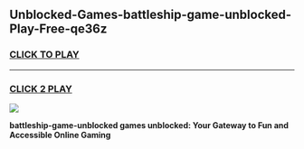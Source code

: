
## Unblocked-Games-battleship-game-unblocked-Play-Free-qe36z
<h3>
<a href="https://premium76.site?title=battleship-game-unblocked&ref=18A1">CLICK TO PLAY</a></h3>
<hr>

<h3>
<a href="https://premium76.site?title=battleship-game-unblocked&ref=18A1">CLICK 2 PLAY</a>
  
</h3>

<a href="https://premium76.site?title=battleship-game-unblocked&ref=18A1"><img src="https://clearcache.store/games.png"></a>


**battleship-game-unblocked games unblocked: Your Gateway to Fun and Accessible Online Gaming**
